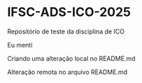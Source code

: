 # IFSC-ADS-ICO-2025
Repositório de teste da disciplina de ICO

Eu menti

Criando uma alteração local no README.md

Alteração remota no arquivo README.md

